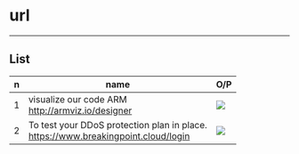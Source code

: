 # url

---

## List
|n|name|O/P|
|-|----|---|
|1|visualize our code ARM<br/>http://armviz.io/designer|<img src="https://i.imgur.com/3blB9To.png">|
|2|To test your DDoS protection plan in place.<br/>https://www.breakingpoint.cloud/login|<img src="https://i.imgur.com/NAyqwkb.png">|
